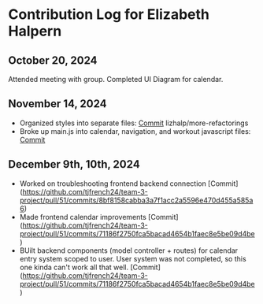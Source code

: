 # Contribution Log for Elizabeth Halpern

## October 20, 2024
Attended meeting with group.
Completed UI Diagram for calendar. 


## November 14, 2024
- Organized styles into separate files: [Commit](https://github.com/tjfrench24/team-3-project/pull/14/commits/d33ae3bd84e9c850271e14fb59df67d1c67e934a)
 lizhalp/more-refactorings
- Broke up main.js into calendar, navigation, and workout javascript files: [Commit](https://github.com/tjfrench24/team-3-project/pull/15/commits/343592a88716431c1e0232f9e84a6f3323f3a941)


## December 9th, 10th, 2024
- Worked on troubleshooting frontend backend connection [Commit] (https://github.com/tjfrench24/team-3-project/pull/51/commits/8bf8158cabba3a7f1acc2a5596e470d455a585a6)
- Made frontend calendar improvements [Commit] (https://github.com/tjfrench24/team-3-project/pull/51/commits/71186f2750fca5bacad4654b1faec8e5be09d4be)
- BUilt backend components (model controller + routes) for calendar entry system scoped to user. User system was not completed, so this one kinda can't work all that well.  [Commit] (https://github.com/tjfrench24/team-3-project/pull/51/commits/71186f2750fca5bacad4654b1faec8e5be09d4be)